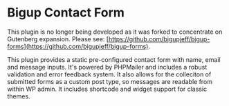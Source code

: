 # Bigup Contact Form

This plugin is no longer being developed as it was forked to concentrate on Gutenberg expansion. Please see: [https://github.com/bigupjeff/bigup-forms](https://github.com/bigupjeff/bigup-forms).


This plugin provides a static pre-configured contact form with name, email and message inputs. It's powered by PHPMailer and includes a robust validation and error feedback system. It also allows for the colleciton of submitted forms as a custom post type, so messages are readable from within WP admin. It includes shortcode and widget support for classic themes.
